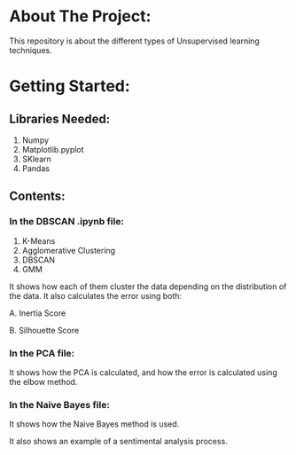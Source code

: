 # About The Project:

This repository is about the different types of Unsupervised learning techniques.

# Getting Started:
## Libraries Needed:
1. Numpy
2. Matplotlib.pyplot
3. SKlearn
4. Pandas

## Contents:
### In the DBSCAN .ipynb file:

1. K-Means
2. Agglomerative Clustering
3. DBSCAN
4. GMM

It shows how each of them cluster the data depending on the distribution of the data.
It also calculates the error using both:

A. Inertia Score

B. Silhouette Score

### In the PCA file:

It shows how the PCA is calculated, and how the error is calculated using the elbow method.

### In the Naive Bayes file:

It shows how the Naive Bayes method is used.

It also shows an example of a sentimental analysis process.

